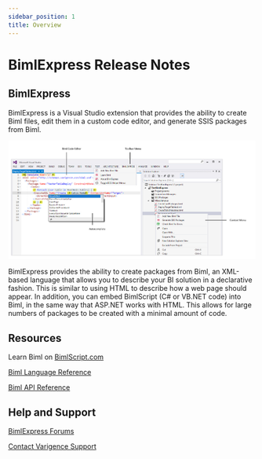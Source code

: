 ```yaml
---
sidebar_position: 1
title: Overview
---
```


# BimlExpress Release Notes

## BimlExpress

BimlExpress is a Visual Studio extension that provides the ability to create Biml files, edit them in a custom code editor, and generate SSIS packages from Biml.

![BimlExpress Overview](../images/overview.jpg "BimlExpress Overview")

BimlExpress provides the ability to create packages from Biml, an XML-based language that allows you to describe your BI solution in a declarative fashion. This is similar to using HTML to describe how a web page should appear. In addition, you can embed BimlScript (C# or VB.NET code) into Biml, in the same way that ASP.NET works with HTML. This allows for large numbers of packages to be created with a minimal amount of code.

## Resources

Learn Biml on [BimlScript.com](http://bimlscript.com/)

[Biml Language Reference](xref:biml-language-reference)

[Biml API Reference](xref:Varigence.Languages.Biml.AstRootNode)

## Help and Support

[BimlExpress Forums](https://varigence.com/Forums?forumName=Biml)

[Contact Varigence Support](https://support.varigence.com)
